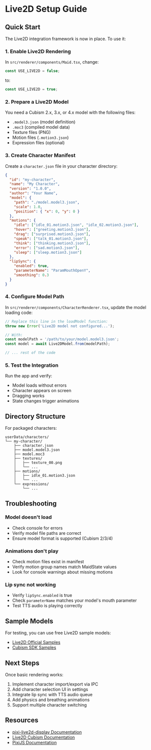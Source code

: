 # Live2D Setup Guide

## Quick Start

The Live2D integration framework is now in place. To use it:

### 1. Enable Live2D Rendering

In `src/renderer/components/Maid.tsx`, change:
```typescript
const USE_LIVE2D = false;
```
to:
```typescript
const USE_LIVE2D = true;
```

### 2. Prepare a Live2D Model

You need a Cubism 2.x, 3.x, or 4.x model with the following files:
- `.model3.json` (model definition)
- `.moc3` (compiled model data)
- Texture files (PNG)
- Motion files (`.motion3.json`)
- Expression files (optional)

### 3. Create Character Manifest

Create a `character.json` file in your character directory:

```json
{
  "id": "my-character",
  "name": "My Character",
  "version": "1.0.0",
  "author": "Your Name",
  "model": {
    "path": "./model.model3.json",
    "scale": 1.0,
    "position": { "x": 0, "y": 0 }
  },
  "motions": {
    "idle": ["idle_01.motion3.json", "idle_02.motion3.json"],
    "hover": ["greeting.motion3.json"],
    "drag": ["surprised.motion3.json"],
    "speak": ["talk_01.motion3.json"],
    "think": ["thinking.motion3.json"],
    "error": ["sad.motion3.json"],
    "sleep": ["sleep.motion3.json"]
  },
  "lipSync": {
    "enabled": true,
    "parameterName": "ParamMouthOpenY",
    "smoothing": 0.3
  }
}
```

### 4. Configure Model Path

In `src/renderer/components/CharacterRenderer.tsx`, update the model loading code:

```typescript
// Replace this line in the loadModel function:
throw new Error('Live2D model not configured...');

// With:
const modelPath = '/path/to/your/model.model3.json';
const model = await Live2DModel.from(modelPath);

// ... rest of the code
```

### 5. Test the Integration

Run the app and verify:
- Model loads without errors
- Character appears on screen
- Dragging works
- State changes trigger animations

## Directory Structure

For packaged characters:

```
userData/characters/
└── my-character/
    ├── character.json
    ├── model.model3.json
    ├── model.moc3
    ├── textures/
    │   ├── texture_00.png
    │   └── ...
    ├── motions/
    │   ├── idle_01.motion3.json
    │   └── ...
    └── expressions/
        └── ...
```

## Troubleshooting

### Model doesn't load
- Check console for errors
- Verify model file paths are correct
- Ensure model format is supported (Cubism 2/3/4)

### Animations don't play
- Check motion files exist in manifest
- Verify motion group names match MaidState values
- Look for console warnings about missing motions

### Lip sync not working
- Verify `lipSync.enabled` is true
- Check `parameterName` matches your model's mouth parameter
- Test TTS audio is playing correctly

## Sample Models

For testing, you can use free Live2D sample models:
- [Live2D Official Samples](https://www.live2d.com/download/sample-data/)
- [Cubism SDK Samples](https://github.com/Live2D/CubismWebSamples)

## Next Steps

Once basic rendering works:
1. Implement character import/export via IPC
2. Add character selection UI in settings
3. Integrate lip sync with TTS audio queue
4. Add physics and breathing animations
5. Support multiple character switching

## Resources

- [pixi-live2d-display Documentation](https://github.com/guansss/pixi-live2d-display)
- [Live2D Cubism Documentation](https://docs.live2d.com/)
- [PixiJS Documentation](https://pixijs.download/release/docs/index.html)
